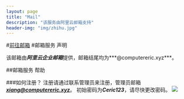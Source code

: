 ```yaml
---
layout: page
title: "Mail"
description: "该服务由阿里云邮箱支持"
header-img: "img/zhihu.jpg"
---
```

#[前往邮箱](http://mail.computereric.xyz)
#邮箱服务 声明
  
  该邮箱由***阿里云企业邮箱***提供，邮箱结尾均为***@computereric.xyz***。

##邮箱服务 帮助

###如何注册？
  注册请通过联系管理员来注册，管理员邮箱[***xiang@computereric.xyz***](mailto://admin@computereric.xyz)。
  初始密码为***Ceric123***，请尽快更改密码。
  ![](http://www.computereric.xyz/cache/img/mail1.png)
